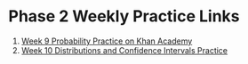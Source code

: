# Phase 2 Weekly Practice Links

1. [Week 9 Probability Practice on Khan Academy](https://www.khanacademy.org/math/statistics-probability)
2. [Week 10 Distributions and Confidence Intervals Practice](https://github.com/flatiron-school/DSPT-Week10-Distributions-ConfidenceIntervals)